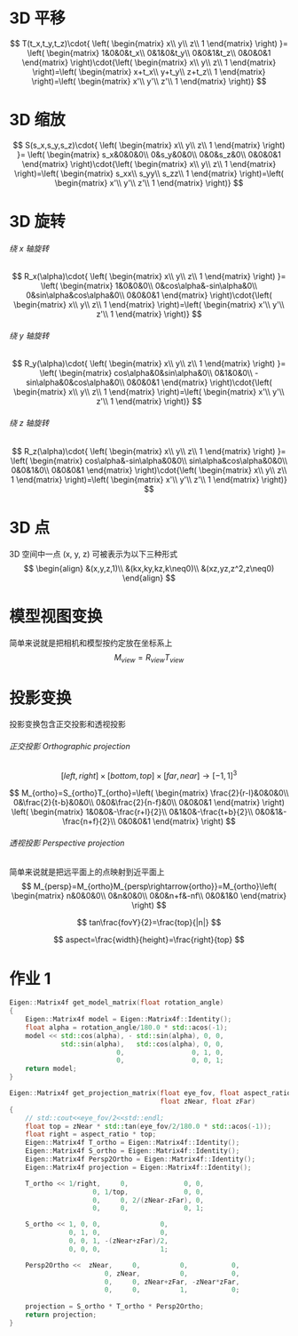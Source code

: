 # 3D 平移

$$
T(t_x,t_y,t_z)\cdot{
\left(
\begin{matrix}
x\\
y\\
z\\
1
\end{matrix}
\right)
}=
\left(
\begin{matrix}
1&0&0&t_x\\
0&1&0&t_y\\
0&0&1&t_z\\
0&0&0&1
\end{matrix}
\right)\cdot{\left(
\begin{matrix}
x\\
y\\
z\\
1
\end{matrix}
\right)=\left(
\begin{matrix}
x+t_x\\
y+t_y\\
z+t_z\\
1
\end{matrix}
\right)=\left(
\begin{matrix}
x'\\
y'\\
z'\\
1
\end{matrix}
\right)}
$$

# 3D 缩放

$$
S(s_x,s_y,s_z)\cdot{
\left(
\begin{matrix}
x\\
y\\
z\\
1
\end{matrix}
\right)
}=
\left(
\begin{matrix}
s_x&0&0&0\\
0&s_y&0&0\\
0&0&s_z&0\\
0&0&0&1
\end{matrix}
\right)\cdot{\left(
\begin{matrix}
x\\
y\\
z\\
1
\end{matrix}
\right)=\left(
\begin{matrix}
s_xx\\
s_yy\\
s_zz\\
1
\end{matrix}
\right)=\left(
\begin{matrix}
x'\\
y'\\
z'\\
1
\end{matrix}
\right)}
$$

# 3D 旋转

###### 绕 x 轴旋转

$$
R_x(\alpha)\cdot{
\left(
\begin{matrix}
x\\
y\\
z\\
1
\end{matrix}
\right)
}=
\left(
\begin{matrix}
1&0&0&0\\
0&cos\alpha&-sin\alpha&0\\
0&sin\alpha&cos\alpha&0\\
0&0&0&1
\end{matrix}
\right)\cdot{\left(
\begin{matrix}
x\\
y\\
z\\
1
\end{matrix}
\right)=\left(
\begin{matrix}
x'\\
y'\\
z'\\
1
\end{matrix}
\right)}
$$

###### 绕 y 轴旋转

$$
R_y(\alpha)\cdot{
\left(
\begin{matrix}
x\\
y\\
z\\
1
\end{matrix}
\right)
}=
\left(
\begin{matrix}
cos\alpha&0&sin\alpha&0\\
0&1&0&0\\
-sin\alpha&0&cos\alpha&0\\
0&0&0&1
\end{matrix}
\right)\cdot{\left(
\begin{matrix}
x\\
y\\
z\\
1
\end{matrix}
\right)=\left(
\begin{matrix}
x'\\
y'\\
z'\\
1
\end{matrix}
\right)}
$$

###### 绕 z 轴旋转

$$
R_z(\alpha)\cdot{
\left(
\begin{matrix}
x\\
y\\
z\\
1
\end{matrix}
\right)
}=
\left(
\begin{matrix}
cos\alpha&-sin\alpha&0&0\\
sin\alpha&cos\alpha&0&0\\
0&0&1&0\\
0&0&0&1
\end{matrix}
\right)\cdot{\left(
\begin{matrix}
x\\
y\\
z\\
1
\end{matrix}
\right)=\left(
\begin{matrix}
x'\\
y'\\
z'\\
1
\end{matrix}
\right)}
$$

# 3D 点

3D 空间中一点 (x, y, z) 可被表示为以下三种形式
$$
\begin{align}
&(x,y,z,1)\\
&(kx,ky,kz,k\neq0)\\
&(xz,yz,z^2,z\neq0)
\end{align}
$$

# 模型视图变换

简单来说就是把相机和模型按约定放在坐标系上
$$
M_{view}=R_{view}T_{view}
$$

# 投影变换

投影变换包含正交投影和透视投影

###### 正交投影 Orthographic projection

$$
[left,right]\times[bottom,top]\times[far,near]\rightarrow[-1,1]^3
$$

$$
M_{ortho}=S_{ortho}T_{ortho}=\left(
\begin{matrix}
\frac{2}{r-l}&0&0&0\\
0&\frac{2}{t-b}&0&0\\
0&0&\frac{2}{n-f}&0\\
0&0&0&1
\end{matrix}
\right)
\left(
\begin{matrix}
1&0&0&-\frac{r+l}{2}\\
0&1&0&-\frac{t+b}{2}\\
0&0&1&-\frac{n+f}{2}\\
0&0&0&1
\end{matrix}
\right)
$$

###### 透视投影 Perspective projection

简单来说就是把远平面上的点映射到近平面上
$$
M_{persp}=M_{ortho}M_{persp\rightarrow{ortho}}=M_{ortho}\left(
\begin{matrix}
n&0&0&0\\
0&n&0&0\\
0&0&n+f&-nf\\
0&0&1&0
\end{matrix}
\right)
$$

$$
tan\frac{fovY}{2}=\frac{top}{|n|}
$$

$$
aspect=\frac{width}{height}=\frac{right}{top}
$$

# 作业 1

```c++
Eigen::Matrix4f get_model_matrix(float rotation_angle)
{
    Eigen::Matrix4f model = Eigen::Matrix4f::Identity();
    float alpha = rotation_angle/180.0 * std::acos(-1);
    model << std::cos(alpha), - std::sin(alpha), 0, 0,
             std::sin(alpha),   std::cos(alpha), 0, 0,
                           0,                 0, 1, 0,
                           0,                 0, 0, 1;
    return model;
}

Eigen::Matrix4f get_projection_matrix(float eye_fov, float aspect_ratio,
                                      float zNear, float zFar)
{
    // std::cout<<eye_fov/2<<std::endl;
    float top = zNear * std::tan(eye_fov/2/180.0 * std::acos(-1));
    float right = aspect_ratio * top;
    Eigen::Matrix4f T_ortho = Eigen::Matrix4f::Identity();
    Eigen::Matrix4f S_ortho = Eigen::Matrix4f::Identity();
    Eigen::Matrix4f Persp2Ortho = Eigen::Matrix4f::Identity();
    Eigen::Matrix4f projection = Eigen::Matrix4f::Identity();

    T_ortho << 1/right,     0, 				0, 0,
                     0, 1/top, 				0, 0,
    		         0,     0, 2/(zNear-zFar), 0,
                     0,     0,              0, 1;

    S_ortho << 1, 0, 0, 			  0,
    		   0, 1, 0, 			  0,
    		   0, 0, 1, -(zNear+zFar)/2,
    		   0, 0, 0, 			  1;

    Persp2Ortho <<  zNear,     0,          0,           0,
    				    0, zNear,          0,           0,
    				    0,     0, zNear+zFar, -zNear*zFar,
    					0,     0,          1,           0;
	
    projection = S_ortho * T_ortho * Persp2Ortho;
    return projection;
}
```

